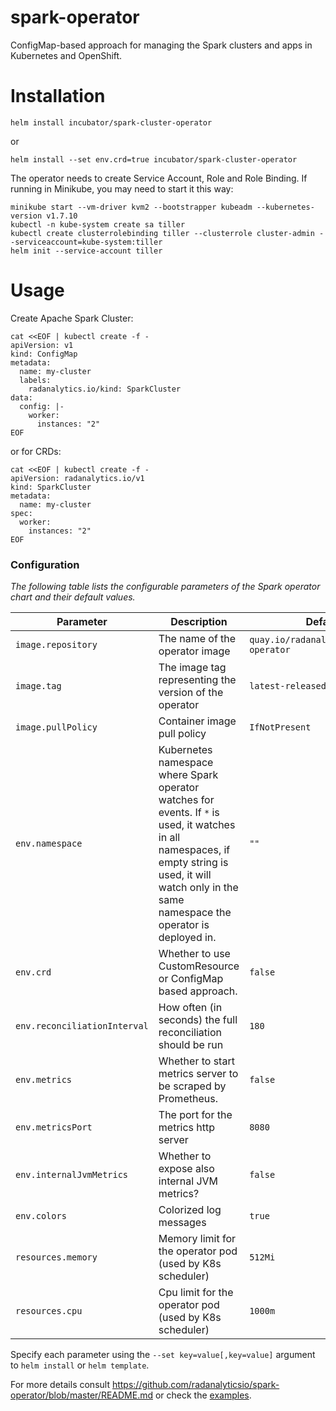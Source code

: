# spark-operator
ConfigMap-based approach for managing the Spark clusters and apps in Kubernetes and OpenShift.

# Installation
```
helm install incubator/spark-cluster-operator
```

or 

```
helm install --set env.crd=true incubator/spark-cluster-operator
```

The operator needs to create Service Account, Role and Role Binding. If running in Minikube, you may need to
start it this way:

```
minikube start --vm-driver kvm2 --bootstrapper kubeadm --kubernetes-version v1.7.10
kubectl -n kube-system create sa tiller
kubectl create clusterrolebinding tiller --clusterrole cluster-admin --serviceaccount=kube-system:tiller
helm init --service-account tiller
```

# Usage
Create Apache Spark Cluster:

```
cat <<EOF | kubectl create -f -
apiVersion: v1
kind: ConfigMap
metadata:
  name: my-cluster
  labels:
    radanalytics.io/kind: SparkCluster
data:
  config: |-
    worker:
      instances: "2"
EOF
```

or for CRDs:

```
cat <<EOF | kubectl create -f -
apiVersion: radanalytics.io/v1
kind: SparkCluster
metadata:
  name: my-cluster
spec:
  worker:
    instances: "2"
EOF
```

### Configuration

_The following table lists the configurable parameters of the Spark operator chart and their default values._

| Parameter                    | Description                                                  | Default                                 |
| ---------------------------- | ------------------------------------------------------------ | --------------------------------------- |
| `image.repository`           | The name of the operator image                               | `quay.io/radanalyticsio/spark-operator` |
| `image.tag`                  | The image tag representing the version of the operator       | `latest-released`                       |
| `image.pullPolicy`           | Container image pull policy                                  | `IfNotPresent`                          |
| `env.namespace`              | Kubernetes namespace where Spark operator watches for events. If `*` is used, it watches in all namespaces, if empty string is used, it will watch only in the same namespace the operator is deployed in.   | `""`                                    |
| `env.crd`                    | Whether to use CustomResource or ConfigMap based approach.   | `false`                                 |
| `env.reconciliationInterval` | How often (in seconds) the full reconciliation should be run | `180`                                   |
| `env.metrics`                | Whether to start metrics server to be scraped by Prometheus. | `false`                                 |
| `env.metricsPort`            | The port for the metrics http server                         | `8080`                                  |
| `env.internalJvmMetrics`     | Whether to expose also internal JVM metrics?                 | `false`                                 |
| `env.colors`                 | Colorized log messages                                       | `true`                                  |
| `resources.memory`           | Memory limit for the operator pod (used by K8s scheduler)    | `512Mi`                                 |
| `resources.cpu`              | Cpu limit for the operator pod (used by K8s scheduler)       | `1000m`                                 |

Specify each parameter using the `--set key=value[,key=value]` argument to `helm install` or `helm template`.



For more details consult https://github.com/radanalyticsio/spark-operator/blob/master/README.md
or check the [examples](https://github.com/radanalyticsio/spark-operator/tree/master/examples).

